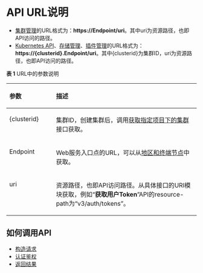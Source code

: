 # API URL说明<a name="cce_02_0363"></a>

-   [集群管理](集群管理.md)的URL格式为：**https://Endpoint/uri**。其中uri为资源路径，也即API访问的路径。
-   [Kubernetes API](Kubernetes-API.md)、[存储管理](存储管理.md)、[插件管理](插件管理.md)的URL格式为：**https://\{clusterid\}.Endpoint/uri**。其中\{clusterid\}为集群ID，uri为资源路径，也即API访问的路径。

**表 1**  URL中的参数说明

<a name="table395741085510"></a>
<table><thead align="left"><tr id="zh-cn_topic_0092901339_row12957510145518"><th class="cellrowborder" valign="top" width="24.529999999999998%" id="mcps1.2.3.1.1"><p id="zh-cn_topic_0092901339_p195751012559"><a name="zh-cn_topic_0092901339_p195751012559"></a><a name="zh-cn_topic_0092901339_p195751012559"></a>参数</p>
</th>
<th class="cellrowborder" valign="top" width="75.47%" id="mcps1.2.3.1.2"><p id="zh-cn_topic_0092901339_p5957810135511"><a name="zh-cn_topic_0092901339_p5957810135511"></a><a name="zh-cn_topic_0092901339_p5957810135511"></a>描述</p>
</th>
</tr>
</thead>
<tbody><tr id="zh-cn_topic_0092901339_row12957210115515"><td class="cellrowborder" valign="top" width="24.529999999999998%" headers="mcps1.2.3.1.1 "><p id="zh-cn_topic_0092901339_p20957181010553"><a name="zh-cn_topic_0092901339_p20957181010553"></a><a name="zh-cn_topic_0092901339_p20957181010553"></a>{clusterid}</p>
</td>
<td class="cellrowborder" valign="top" width="75.47%" headers="mcps1.2.3.1.2 "><p id="zh-cn_topic_0092901339_p19571410195516"><a name="zh-cn_topic_0092901339_p19571410195516"></a><a name="zh-cn_topic_0092901339_p19571410195516"></a>集群ID，创建集群后，调用<a href="获取指定项目下的集群.md">获取指定项目下的集群</a>接口获取。</p>
</td>
</tr>
<tr id="zh-cn_topic_0092901339_row195716107550"><td class="cellrowborder" valign="top" width="24.529999999999998%" headers="mcps1.2.3.1.1 "><p id="zh-cn_topic_0092901339_p119571610115515"><a name="zh-cn_topic_0092901339_p119571610115515"></a><a name="zh-cn_topic_0092901339_p119571610115515"></a>Endpoint</p>
</td>
<td class="cellrowborder" valign="top" width="75.47%" headers="mcps1.2.3.1.2 "><p id="zh-cn_topic_0092901339_p4957181017553"><a name="zh-cn_topic_0092901339_p4957181017553"></a><a name="zh-cn_topic_0092901339_p4957181017553"></a>Web服务入口点的URL，可以从<a href="https://developer.huaweicloud.com/endpoint?cce" target="_blank" rel="noopener noreferrer">地区和终端节点</a>中获取。</p>
</td>
</tr>
<tr id="zh-cn_topic_0092901339_row0957191065512"><td class="cellrowborder" valign="top" width="24.529999999999998%" headers="mcps1.2.3.1.1 "><p id="zh-cn_topic_0092901339_p179581410115511"><a name="zh-cn_topic_0092901339_p179581410115511"></a><a name="zh-cn_topic_0092901339_p179581410115511"></a>uri</p>
</td>
<td class="cellrowborder" valign="top" width="75.47%" headers="mcps1.2.3.1.2 "><p id="zh-cn_topic_0092901339_p149587102555"><a name="zh-cn_topic_0092901339_p149587102555"></a><a name="zh-cn_topic_0092901339_p149587102555"></a>资源路径，也即API访问路径。从具体接口的URI模块获取，例如“<strong id="zh-cn_topic_0092901339_b19958151018554"><a name="zh-cn_topic_0092901339_b19958151018554"></a><a name="zh-cn_topic_0092901339_b19958151018554"></a>获取用户Token</strong>”API的resource-path为“v3/auth/tokens”。</p>
</td>
</tr>
</tbody>
</table>

## 如何调用API<a name="section28643518411"></a>

-   [构造请求](构造请求.md)
-   [认证鉴权](认证鉴权.md)
-   [返回结果](返回结果.md)

